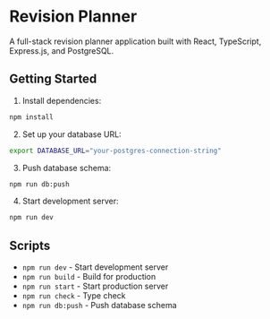 # Revision Planner

A full-stack revision planner application built with React, TypeScript, Express.js, and PostgreSQL.

## Getting Started

1. Install dependencies:
```bash
npm install
```

2. Set up your database URL:
```bash
export DATABASE_URL="your-postgres-connection-string"
```

3. Push database schema:
```bash
npm run db:push
```

4. Start development server:
```bash
npm run dev
```

## Scripts

- `npm run dev` - Start development server
- `npm run build` - Build for production
- `npm run start` - Start production server
- `npm run check` - Type check
- `npm run db:push` - Push database schema
